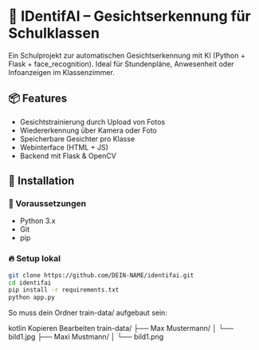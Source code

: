 # 🧠 IDentifAI – Gesichtserkennung für Schulklassen

Ein Schulprojekt zur automatischen Gesichtserkennung mit KI (Python + Flask + face_recognition). Ideal für Stundenpläne, Anwesenheit oder Infoanzeigen im Klassenzimmer.

## 📦 Features

- Gesichtstrainierung durch Upload von Fotos
- Wiedererkennung über Kamera oder Foto
- Speicherbare Gesichter pro Klasse
- Webinterface (HTML + JS)
- Backend mit Flask & OpenCV

## 🚀 Installation

### 🔧 Voraussetzungen

- Python 3.x
- Git
- pip

### 🔥 Setup lokal

```bash
git clone https://github.com/DEIN-NAME/identifai.git
cd identifai
pip install -r requirements.txt
python app.py
```
So muss dein Ordner train-data/ aufgebaut sein:

kotlin
Kopieren
Bearbeiten
train-data/
├── Max Mustermann/
│   └── bild1.jpg
├── Maxi Mustmann/
│   └── bild1.png